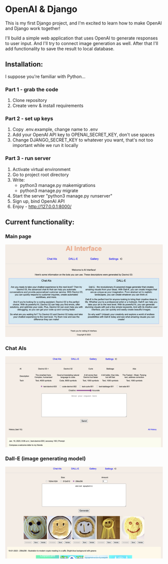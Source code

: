 # OpenAI & Django
This is my first Django project, and I'm excited to learn how to make OpenAI and Django work together!

I'll build a simple web application that uses OpenAI to generate responses to user input. And I'll try to connect image generation as well. After that I'll add functionality to save the result to local database.

## Installation:
I suppose you're familiar with Python...

### Part 1 - grab the code
1. Clone repository
2. Create venv & install requirements


### Part 2 - set up keys
1. Copy .env.example, change name to .env
2. Add your OpenAI API key to OPENAI_SECRET_KEY, don't use spaces
3. Change DJANGO_SECRET_KEY to whatever you want, that's not too important while we run it locally


### Part 3 - run server
1. Activate virtual environment 
2. Go to project root directory
3. Write:
   - python3 manage.py makemigrations
   - python3 manage.py migrate
4. Start the server "python3 manage.py runserver"
5. Sign up, bind OpenAI API
6. Enjoy - http://127.0.0.1:8000/

## Current functionality:

### Main page
![Main page](src/static/imgs/main_page.png "Main page")

### Chat AIs
![Chat AIs](src/static/imgs/chat.png "Chat AIs")

### Dall-E (image generating model)
![Dalle](src/static/imgs/generate.png "Dalle")
